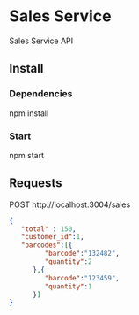 # Sales Service

Sales Service API

## Install

### Dependencies

   npm install

### Start

   npm start

## Requests

   POST http://localhost:3004/sales

   ```json
   {
      "total" : 150,
      "customer_id":1,
      "barcodes":[{
            "barcode":"132482", 
            "quantity":2
         },{
            "barcode":"123459", 
            "quantity":1
         }]
   }
   ```